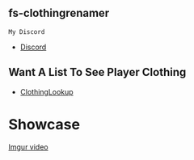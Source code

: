 ## fs-clothingrenamer

```My Discord```
- [Discord](https://discord.gg/6kJ5ubDEWE)

## Want A List To See Player Clothing

- [ClothingLookup](https://tobii.space/)

# Showcase
[Imgur video](https://imgur.com/H4CsL5F)
